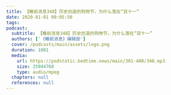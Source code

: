 ```yaml
---
title: 【睡前消息348】历史创造的购物节，为什么落在“双十一”
date: 2020-01-01 00:05:50
tags:
podcast:
  subtitle: 【睡前消息348】历史创造的购物节，为什么落在“双十一”
  authors: ['《睡前消息》编辑部']
  cover: /podcasts/main/assets/logo.png
  duration: 1081
  media:
    url: https://podstatic.bedtime.news/main/301-400/348.mp3
    size: 25944768
    type: audio/mpeg
  chapters: null
  references: null
---
```

